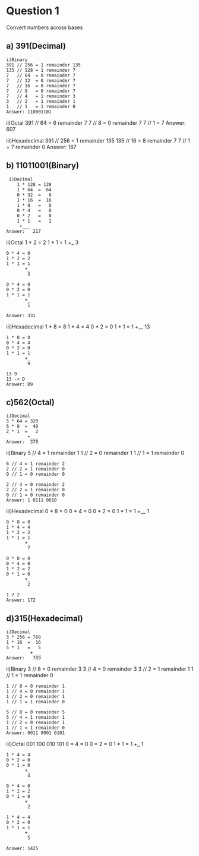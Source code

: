 # Question 1
Convert numbers across bases

## a) 391(Decimal)
    i)Binary
	391 // 256 = 1 remainder 135
	135 // 128 = 1 remainder 7
	7   // 64  = 0 remainder 7
	7   // 32  = 0 remainder 7
	7   // 16  = 0 remainder 7
	7   // 8   = 0 remainder 7
	7   // 4   = 1 remainder 3
	3   // 2   = 1 remainder 1
	1   // 1   = 1 remainder 0
	Answer: 110001101

   ii)Octal
    	391 // 64  = 6 remainder 7
    	7  // 8  = 0 remainder 7
    	7   // 1   = 7
    	Answer: 607

  iii)Hexadecimal
   	391 // 256 = 1 remainder 135
   	135 // 16  = 8 remainder 7
   	7   // 1   = 7 remainder 0
   	Answer: 187

## b) 11011001(Binary)
     i)Decimal
     	1 * 128	= 128
     	1 * 64	=  64
     	0 * 32	=   0
     	1 * 16	=  16
     	1 * 8	=   8
     	0 * 4	=   0
     	0 * 2   =   0
     	1 * 1   =   1
		 +___
	Answer:	  217

   ii)Octal
	1 * 2 = 2
	1 * 1 = 1
	       +_
	        3

	0 * 4 = 0
	1 * 2 = 2
	1 * 1 = 1
	       +_
	        3

	0 * 4 = 0
	0 * 2 = 0
	1 * 1 = 1
	       +_
	        1

	Answer: 331

  iii)Hexadecimal
  	1 * 8 =  8
  	1 * 4 =  4
  	0 * 2 =  0
  	1 * 1 =  1
	       +__
	        13

  	1 * 8 = 8
  	0 * 4 = 4
  	0 * 2 = 0
  	1 * 1 = 1
	       +_
	        9

  	13 9
  	13 -> D
  	Answer: D9


## c)562(Octal)
    i)Decimal
	5 * 64 = 320
	6 * 8  =  48
	2 * 1  =   2
	        +___
	Answer:  370

   ii)Binary
	5 // 4 = 1 remainder 1
	1 // 2 = 0 remainder 1
	1 // 1 = 1 remainder 0

	6 // 4 = 1 remainder 2
	2 // 2 = 1 remainder 0
	0 // 1 = 0 remainder 0

	2 // 4 = 0 remainder 2
	2 // 2 = 1 remainder 0
	0 // 1 = 0 remainder 0
	Answer: 1 0111 0010

  iii)Hexadecimal
  	0 * 8 =  0
  	0 * 4 =  0
  	0 * 2 =  0
  	1 * 1 =  1
	       +__
	         1

  	0 * 8 = 0
  	1 * 4 = 4
  	1 * 2 = 2
  	1 * 1 = 1
	       +_
	        7

  	0 * 8 = 0
  	0 * 4 = 0
  	1 * 2 = 2
  	0 * 1 = 0
	       +_
	        2

  	1 7 2
  	Answer: 172


## d)315(Hexadecimal)
    i)Decimal
	3 * 256 = 768
	1 * 16  =  16
	5 * 1   =   5
	         +___
	Answer:   789

   ii)Binary
   	3 // 8 = 0 remainder 3
   	3 // 4 = 0 remainder 3
   	3 // 2 = 1 remainder 1
   	1 // 1 = 1 remainder 0


	1 // 8 = 0 remainder 1
	1 // 4 = 0 remainder 1
	1 // 2 = 0 remainder 1
	1 // 1 = 1 remainder 0

	5 // 8 = 0 remainder 5
	5 // 4 = 1 remainder 1
	1 // 2 = 0 remainder 1
	1 // 1 = 1 remainder 0
	Answer: 0011 0001 0101

  iii)Octal 001 100 010 101
	0 * 4 = 0
	0 * 2 = 0
	1 * 1 = 1
	       +_
	        1

	1 * 4 = 4
	0 * 2 = 0
	0 * 1 = 0
	       +_
	        4

	0 * 4 = 0
	1 * 2 = 2
	0 * 1 = 0
	       +_
	        2

	1 * 4 = 4
	0 * 2 = 0
	1 * 1 = 1
	       +_
	        5

	Answer: 1425






